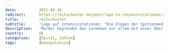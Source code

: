 ```yaml
---
date:          2021-04-18
redirect:      https://reitschuster.de/post/lage-in-intensivstationen-die-klagen-der-spitzenmediziner-sind-getrost-zu-ignorieren/
title:         reitschuster
subtitle:      'Lage auf Intensivstationen: "Die Klagen der Spitzenmediziner sind getrost zu ignorieren"'
description:   'Merkel begründet den Lockdown vor allem mit einer Überlastung der Intensivstationen. Und mit Personalmangel dort. Einen gestandenen Krankenhausarzt bringt das auf die Palme – er berichtet, dass der "Pflegenotstand" seit den 1980er Jahren bekannt ist. Und kaum etwas dagegen getan wurde. Jetzt würden Politiker und Ärztefunktionäre maßlos dramatisieren.'
country:       DE
categories:    [Spital, Zahlen]
tags:          [manipulation]
---
```

